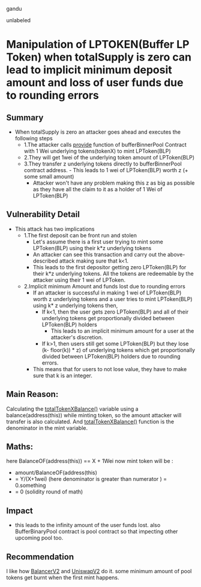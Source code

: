 gandu

unlabeled

# Manipulation of LPTOKEN(Buffer LP Token) when totalSupply is zero can lead to implicit minimum deposit amount and loss of user funds due to rounding errors

## Summary
- When totalSupply is zero an attacker goes ahead and executes the following steps
  - 1.The attacker calls [provide](https://github.com/sherlock-audit/2022-11-buffer/blob/main/contracts/contracts/core/BufferBinaryPool.sol#L102) function of bufferBinnerPool Contract with 1 Wei underlying tokens(tokenX) to mint LPToken(BLP)
  - 2.They will get 1wei of the underlying token amount of LPToken(BLP)
  - 3.They transfer z underlying tokens directly to bufferBinnerPool contract address.
        - This leads to 1 wei of LPToken(BLP) worth z (+ some small amount)
      - Attacker won't have any problem making this z as big as possible as they have all the claim to it as a holder of 1 Wei of LPToken(BLP)
## Vulnerability Detail
- This attack has two implications
  - 1.The first deposit can be front run and stolen
    - Let's assume there is a first user trying to mint some LPToken(BLP) using their k*z underlying tokens
    - An attacker can see this transaction and carry out the above-described attack making sure that k<1.
    - This leads to the first depositor getting zero LPToken(BLP) for their k*z underlying tokens. All the tokens are redeemable by the attacker using their 1 wei of LPToken.
  - 2.Implicit minimum Amount and funds lost due to rounding errors
    - If an attacker is successful in making 1 wei of LPToken(BLP) worth z underlying tokens and a user tries to mint LPToken(BLP) using k* z underlying tokens then,
      - If k<1, then the user gets zero LPToken(BLP) and all of their underlying tokens get proportionally divided between LPToken(BLP) holders
        - This leads to an implicit minimum amount for a user at the attacker's discretion.
      - If k>1, then users still get some LPToken(BLP) but they lose (k- floor(k)) * z) of underlying tokens which get proportionally divided between LPToken(BLP) holders due to rounding errors.
    - This means that for users to not lose value, they have to make sure that k is an integer.

## Main Reason:
Calculating the [totalTokenXBalance()](https://github.com/sherlock-audit/2022-11-buffer/blob/main/contracts/contracts/core/BufferBinaryPool.sol#L411) variable using a balance(address(this)) while minting token, so the amount attacker will transfer is also calculated. And [totalTokenXBalance()](https://github.com/sherlock-audit/2022-11-buffer/blob/main/contracts/contracts/core/BufferBinaryPool.sol#L230) function is the denominator in the mint variable. 

## Maths:
here BalanceOF(address(this)) == X + 1Wei now mint token will be :
  - amount/BalanceOF(address(this)
  - = Y/(X+1wei) (here denominator is greater than numerator ) = 0.something
  - = 0 (solidity round of math)


## Impact
- this leads to the infinity amount of the user funds lost. also BufferBinaryPool contract is pool contract so that impecting other upcoming pool too.


## Recommendation
I like how [BalancerV2](https://github.com/balancer-labs/balancer-v2-monorepo/blob/master/pkg/pool-utils/contracts/BasePool.sol#L269-L283) and [UniswapV2](https://github.com/Uniswap/v2-core/blob/master/contracts/UniswapV2Pair.sol#L119-L121) do it. some minimum amount of pool tokens get burnt when the first mint happens. 
